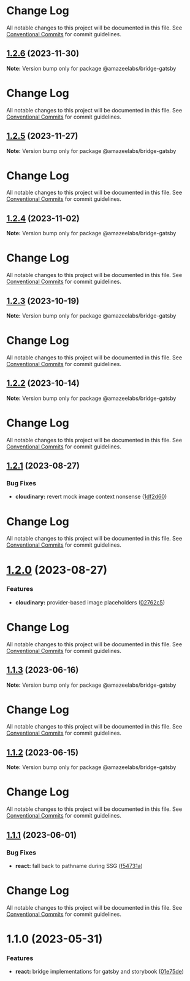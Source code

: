 # Change Log

All notable changes to this project will be documented in this file. See
[Conventional Commits](https://conventionalcommits.org) for commit guidelines.

## [1.2.6](https://github.com/AmazeeLabs/silverback-mono/compare/@amazeelabs/bridge-gatsby@1.2.5...@amazeelabs/bridge-gatsby@1.2.6) (2023-11-30)

**Note:** Version bump only for package @amazeelabs/bridge-gatsby

# Change Log

All notable changes to this project will be documented in this file. See
[Conventional Commits](https://conventionalcommits.org) for commit guidelines.

## [1.2.5](https://github.com/AmazeeLabs/silverback-mono/compare/@amazeelabs/bridge-gatsby@1.2.4...@amazeelabs/bridge-gatsby@1.2.5) (2023-11-27)

**Note:** Version bump only for package @amazeelabs/bridge-gatsby

# Change Log

All notable changes to this project will be documented in this file. See
[Conventional Commits](https://conventionalcommits.org) for commit guidelines.

## [1.2.4](https://github.com/AmazeeLabs/silverback-mono/compare/@amazeelabs/bridge-gatsby@1.2.3...@amazeelabs/bridge-gatsby@1.2.4) (2023-11-02)

**Note:** Version bump only for package @amazeelabs/bridge-gatsby

# Change Log

All notable changes to this project will be documented in this file. See
[Conventional Commits](https://conventionalcommits.org) for commit guidelines.

## [1.2.3](https://github.com/AmazeeLabs/silverback-mono/compare/@amazeelabs/bridge-gatsby@1.2.2...@amazeelabs/bridge-gatsby@1.2.3) (2023-10-19)

**Note:** Version bump only for package @amazeelabs/bridge-gatsby

# Change Log

All notable changes to this project will be documented in this file. See
[Conventional Commits](https://conventionalcommits.org) for commit guidelines.

## [1.2.2](https://github.com/AmazeeLabs/silverback-mono/compare/@amazeelabs/bridge-gatsby@1.2.1...@amazeelabs/bridge-gatsby@1.2.2) (2023-10-14)

**Note:** Version bump only for package @amazeelabs/bridge-gatsby

# Change Log

All notable changes to this project will be documented in this file. See
[Conventional Commits](https://conventionalcommits.org) for commit guidelines.

## [1.2.1](https://github.com/AmazeeLabs/silverback-mono/compare/@amazeelabs/bridge-gatsby@1.2.0...@amazeelabs/bridge-gatsby@1.2.1) (2023-08-27)

### Bug Fixes

- **cloudinary:** revert mock image context nonsense
  ([1df2d60](https://github.com/AmazeeLabs/silverback-mono/commit/1df2d606f4f69e422f449fef0cbc09f649baaa59))

# Change Log

All notable changes to this project will be documented in this file. See
[Conventional Commits](https://conventionalcommits.org) for commit guidelines.

# [1.2.0](https://github.com/AmazeeLabs/silverback-mono/compare/@amazeelabs/bridge-gatsby@1.1.3...@amazeelabs/bridge-gatsby@1.2.0) (2023-08-27)

### Features

- **cloudinary:** provider-based image placeholders
  ([02762c5](https://github.com/AmazeeLabs/silverback-mono/commit/02762c5bf5d8008598e2059bcb359806a8cb69e0))

# Change Log

All notable changes to this project will be documented in this file. See
[Conventional Commits](https://conventionalcommits.org) for commit guidelines.

## [1.1.3](https://github.com/AmazeeLabs/silverback-mono/compare/@amazeelabs/bridge-gatsby@1.1.2...@amazeelabs/bridge-gatsby@1.1.3) (2023-06-16)

**Note:** Version bump only for package @amazeelabs/bridge-gatsby

# Change Log

All notable changes to this project will be documented in this file. See
[Conventional Commits](https://conventionalcommits.org) for commit guidelines.

## [1.1.2](https://github.com/AmazeeLabs/silverback-mono/compare/@amazeelabs/bridge-gatsby@1.1.1...@amazeelabs/bridge-gatsby@1.1.2) (2023-06-15)

**Note:** Version bump only for package @amazeelabs/bridge-gatsby

# Change Log

All notable changes to this project will be documented in this file. See
[Conventional Commits](https://conventionalcommits.org) for commit guidelines.

## [1.1.1](https://github.com/AmazeeLabs/silverback-mono/compare/@amazeelabs/bridge-gatsby@1.1.0...@amazeelabs/bridge-gatsby@1.1.1) (2023-06-01)

### Bug Fixes

- **react:** fall back to pathname during SSG
  ([f54731a](https://github.com/AmazeeLabs/silverback-mono/commit/f54731a46c9ff8e29f53c5115987739fa9e0fe67))

# Change Log

All notable changes to this project will be documented in this file. See
[Conventional Commits](https://conventionalcommits.org) for commit guidelines.

# 1.1.0 (2023-05-31)

### Features

- **react:** bridge implementations for gatsby and storybook
  ([01e75de](https://github.com/AmazeeLabs/silverback-mono/commit/01e75deba5931190fb471cb09da43253fafcd6f5))

